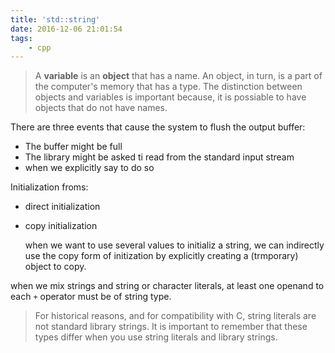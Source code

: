 ```yaml
---
title: 'std::string'
date: 2016-12-06 21:01:54
tags:
    - cpp
---
```



>A **variable** is an **object** that has a name. An object, in turn, is a part of the computer's memory that has a type.  The distinction between objects and variables is important because, it is possiable to have objects that do not have names.


<!-- more -->
There are three events that cause the system to flush the output buffer:

-   The buffer might be full
-   The library might be asked ti read from the standard input stream
-   when we explicitly say to do so

Initialization froms:

-   direct initialization
-   copy initialization

    when we want to use several values to initializ a string, we can indirectly use the copy form of initization by explicitly creating a (trmporary) object to copy.

when we mix strings and string or character literals, at least one openand to each `+` operator must be of string type.

>For historical reasons, and for compatibility with C, string literals are not standard library strings. It is important to remember that these types differ when you use string literals and library strings.






